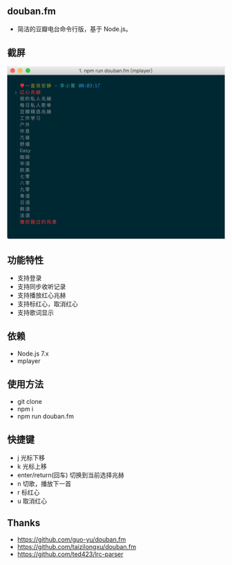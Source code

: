 ## douban.fm
* 简洁的豆瓣电台命令行版，基于 Node.js。

## 截屏
![image](./douban.fm.png)

## 功能特性
* 支持登录
* 支持同步收听记录
* 支持播放红心兆赫
* 支持标红心，取消红心
* 支持歌词显示

## 依赖
* Node.js 7.x
* mplayer

## 使用方法
* git clone
* npm i
* npm run douban.fm

## 快捷键
* j 光标下移
* k 光标上移
* enter/return(回车) 切换到当前选择兆赫
* n 切歌，播放下一首
* r 标红心
* u 取消红心

## Thanks
* https://github.com/guo-yu/douban.fm
* https://github.com/taizilongxu/douban.fm
* https://github.com/ted423/lrc-parser